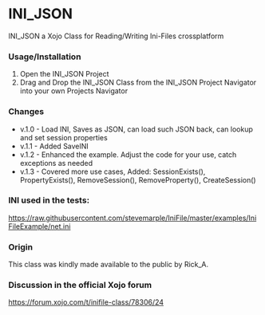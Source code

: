 # INI_JSON
INI_JSON a Xojo Class for Reading/Writing Ini-Files crossplatform

### Usage/Installation
1. Open the INI_JSON Project
2. Drag and Drop the INI_JSON Class from the INI_JSON Project Navigator into your own Projects Navigator

### Changes
- v.1.0 - Load INI, Saves as JSON, can load such JSON back, can lookup and set session properties
- v.1.1 - Added SaveINI
- v.1.2 - Enhanced the example. Adjust the code for your use, catch exceptions as needed
- v.1.3 - Covered more use cases, Added: SessionExists(), PropertyExists(), RemoveSession(), RemoveProperty(), CreateSession()
		
### INI used in the tests:
https://raw.githubusercontent.com/stevemarple/IniFile/master/examples/IniFileExample/net.ini

### Origin
This class was kindly made available to the public by Rick_A.

### Discussion in the official Xojo forum
https://forum.xojo.com/t/inifile-class/78306/24
